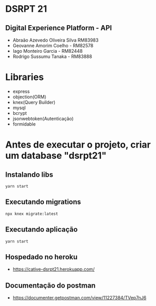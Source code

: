 # DSRPT 21
## Digital Experience Platform - API

*	Abraão Azevedo Oliveira Silva RM83983
*	Geovanne Amorim Coelho - RM82578
*	Iago Monteiro Garcia - RM82448
*	Rodrigo Sussumu Tanaka - RM83888

# Libraries

* express
* objection(ORM)
* knex(Query Builder)
* mysql
* bcrypt
* jsonwebtoken(Autenticação)
* formidable

# Antes de executar o projeto, criar um database "dsrpt21"

## Instalando libs
```
yarn start
```

## Executando migrations
```
npx knex migrate:latest
```

## Executando aplicação
```
yarn start
```

## Hospedado no heroku 
* https://cative-dsrpt21.herokuapp.com/

## Documentação do postman
* https://documenter.getpostman.com/view/11227384/TVep7nJ6

